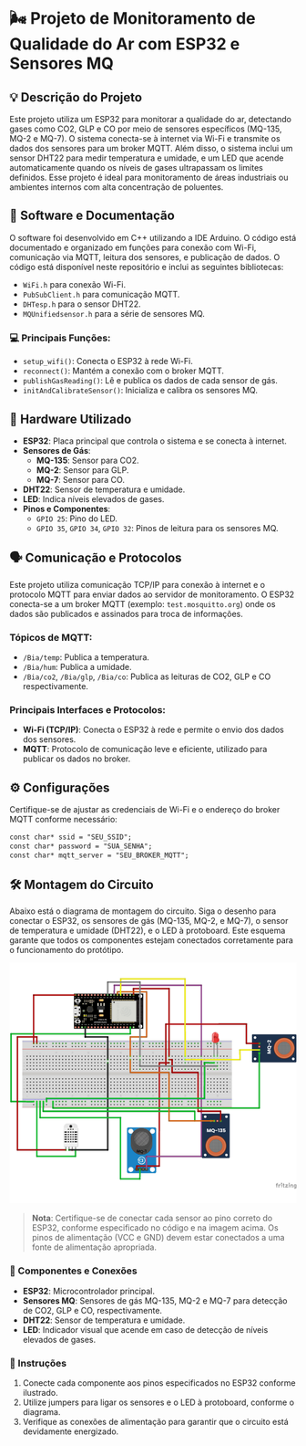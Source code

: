 # :wind_face: Projeto de Monitoramento de Qualidade do Ar com ESP32 e Sensores MQ

## :bulb: Descrição do Projeto
Este projeto utiliza um ESP32 para monitorar a qualidade do ar, detectando gases como CO2, GLP e CO por meio de sensores específicos (MQ-135, MQ-2 e MQ-7). O sistema conecta-se à internet via Wi-Fi e transmite os dados dos sensores para um broker MQTT. Além disso, o sistema inclui um sensor DHT22 para medir temperatura e umidade, e um LED que acende automaticamente quando os níveis de gases ultrapassam os limites definidos. Esse projeto é ideal para monitoramento de áreas industriais ou ambientes internos com alta concentração de poluentes.

## :memo: Software e Documentação
O software foi desenvolvido em C++ utilizando a IDE Arduino. O código está documentado e organizado em funções para conexão com Wi-Fi, comunicação via MQTT, leitura dos sensores, e publicação de dados. O código está disponível neste repositório e inclui as seguintes bibliotecas:
- `WiFi.h` para conexão Wi-Fi.
- `PubSubClient.h` para comunicação MQTT.
- `DHTesp.h` para o sensor DHT22.
- `MQUnifiedsensor.h` para a série de sensores MQ.

### :computer: Principais Funções:
- `setup_wifi()`: Conecta o ESP32 à rede Wi-Fi.
- `reconnect()`: Mantém a conexão com o broker MQTT.
- `publishGasReading()`: Lê e publica os dados de cada sensor de gás.
- `initAndCalibrateSensor()`: Inicializa e calibra os sensores MQ.

## :electric_plug: Hardware Utilizado
- **ESP32**: Placa principal que controla o sistema e se conecta à internet.
- **Sensores de Gás**:
  - **MQ-135**: Sensor para CO2.
  - **MQ-2**: Sensor para GLP.
  - **MQ-7**: Sensor para CO.
- **DHT22**: Sensor de temperatura e umidade.
- **LED**: Indica níveis elevados de gases.
- **Pinos e Componentes**:
  - `GPIO 25`: Pino do LED.
  - `GPIO 35`, `GPIO 34`, `GPIO 32`: Pinos de leitura para os sensores MQ.

## :speaking_head: Comunicação e Protocolos
Este projeto utiliza comunicação TCP/IP para conexão à internet e o protocolo MQTT para enviar dados ao servidor de monitoramento. O ESP32 conecta-se a um broker MQTT (exemplo: `test.mosquitto.org`) onde os dados são publicados e assinados para troca de informações.

### Tópicos de MQTT:
- `/Bia/temp`: Publica a temperatura.
- `/Bia/hum`: Publica a umidade.
- `/Bia/co2`, `/Bia/glp`, `/Bia/co`: Publica as leituras de CO2, GLP e CO respectivamente.

### Principais Interfaces e Protocolos:
- **Wi-Fi (TCP/IP)**: Conecta o ESP32 à rede e permite o envio dos dados dos sensores.
- **MQTT**: Protocolo de comunicação leve e eficiente, utilizado para publicar os dados no broker.

## :gear: Configurações
Certifique-se de ajustar as credenciais de Wi-Fi e o endereço do broker MQTT conforme necessário:
```
const char* ssid = "SEU_SSID";
const char* password = "SUA_SENHA";
const char* mqtt_server = "SEU_BROKER_MQTT";
```

## :hammer_and_wrench: Montagem do Circuito

Abaixo está o diagrama de montagem do circuito. Siga o desenho para conectar o ESP32, os sensores de gás (MQ-135, MQ-2, e MQ-7), o sensor de temperatura e umidade (DHT22), e o LED à protoboard. Este esquema garante que todos os componentes estejam conectados corretamente para o funcionamento do protótipo.

![Diagrama de Montagem do Circuito](diagrama.png)

> **Nota**: Certifique-se de conectar cada sensor ao pino correto do ESP32, conforme especificado no código e na imagem acima. Os pinos de alimentação (VCC e GND) devem estar conectados a uma fonte de alimentação apropriada.

### :robot: Componentes e Conexões
- **ESP32**: Microcontrolador principal.
- **Sensores MQ**: Sensores de gás MQ-135, MQ-2 e MQ-7 para detecção de CO2, GLP e CO, respectivamente.
- **DHT22**: Sensor de temperatura e umidade.
- **LED**: Indicador visual que acende em caso de detecção de níveis elevados de gases.

### :scroll: Instruções
1. Conecte cada componente aos pinos especificados no ESP32 conforme ilustrado.
2. Utilize jumpers para ligar os sensores e o LED à protoboard, conforme o diagrama.
3. Verifique as conexões de alimentação para garantir que o circuito está devidamente energizado.


